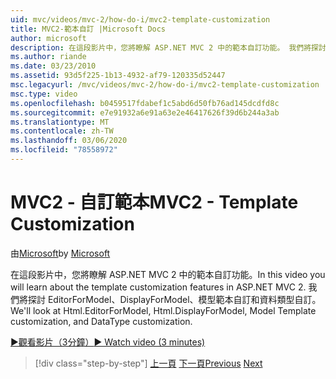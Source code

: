```yaml
---
uid: mvc/videos/mvc-2/how-do-i/mvc2-template-customization
title: MVC2-範本自訂 |Microsoft Docs
author: microsoft
description: 在這段影片中，您將瞭解 ASP.NET MVC 2 中的範本自訂功能。 我們將探討 EditorForModel、Html. DisplayForModel、Model Templ 。
ms.author: riande
ms.date: 03/23/2010
ms.assetid: 93d5f225-1b13-4932-af79-120335d52447
msc.legacyurl: /mvc/videos/mvc-2/how-do-i/mvc2-template-customization
msc.type: video
ms.openlocfilehash: b0459517fdabef1c5abd6d50fb76ad145dcdfd8c
ms.sourcegitcommit: e7e91932a6e91a63e2e46417626f39d6b244a3ab
ms.translationtype: MT
ms.contentlocale: zh-TW
ms.lasthandoff: 03/06/2020
ms.locfileid: "78558972"
---
```

# <a name="mvc2---template-customization"></a><span data-ttu-id="13620-104">MVC2 - 自訂範本</span><span class="sxs-lookup"><span data-stu-id="13620-104">MVC2 - Template Customization</span></span>

<span data-ttu-id="13620-105">由[Microsoft](https://github.com/microsoft)</span><span class="sxs-lookup"><span data-stu-id="13620-105">by [Microsoft](https://github.com/microsoft)</span></span>

<span data-ttu-id="13620-106">在這段影片中，您將瞭解 ASP.NET MVC 2 中的範本自訂功能。</span><span class="sxs-lookup"><span data-stu-id="13620-106">In this video you will learn about the template customization features in ASP.NET MVC 2.</span></span> <span data-ttu-id="13620-107">我們將探討 EditorForModel、DisplayForModel、模型範本自訂和資料類型自訂。</span><span class="sxs-lookup"><span data-stu-id="13620-107">We'll look at Html.EditorForModel, Html.DisplayForModel, Model Template customization, and DataType customization.</span></span>

[<span data-ttu-id="13620-108">&#9654;觀看影片（3分鐘）</span><span class="sxs-lookup"><span data-stu-id="13620-108">&#9654; Watch video (3 minutes)</span></span>](https://channel9.msdn.com/Blogs/ASP-NET-Site-Videos/mvc2-template-customization)

> [!div class="step-by-step"]
> <span data-ttu-id="13620-109">[上一頁](mvc2-model-validation.md)
> [下一頁](aspnet-mvc-2-areas.md)</span><span class="sxs-lookup"><span data-stu-id="13620-109">[Previous](mvc2-model-validation.md)
[Next](aspnet-mvc-2-areas.md)</span></span>
